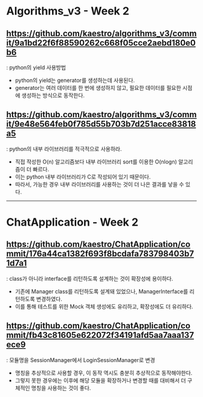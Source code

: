# Algorithms_v3 - Week 2

## https://github.com/kaestro/algorithms_v3/commit/9a1bd22f6f88590262c668f05cce2aebd180e0b6
: python의 yield 사용방법

* python의 yield는 generator를 생성하는데 사용된다.
* generator는 여러 데이터를 한 번에 생성하지 않고, 필요한 데이터를 필요한 시점에 생성하는 방식으로 동작한다.

## https://github.com/kaestro/algorithms_v3/commit/9e48e564feb0f785d55b703b7d251acce83818a5
: python의 내부 라이브러리를 적극적으로 사용하라.

* 직접 작성한 O(n) 알고리즘보다 내부 라이브러리 sort를 이용한 O(nlogn) 알고리즘이 더 빠르다.
* 이는 python 내부 라이브러리가 C로 작성되어 있기 때문이다.
* 따라서, 가능한 경우 내부 라이브러리를 사용하는 것이 더 나은 결과를 낳을 수 있다.

---

# ChatApplication - Week 2

## https://github.com/kaestro/ChatApplication/commit/176a44ca1382f693f8bcdafa783798403b71d7a1
: class가 아니라 interface를 리턴하도록 설계하는 것이 확장성에 용이하다.

* 기존에 Manager class를 리턴하도록 설계돼 있었으나, ManagerInterface를 리턴하도록 변경하였다.
* 이를 통해 테스트를 위한 Mock 객체 생성에도 유리하고, 확장성에도 더 유리하다.

## https://github.com/kaestro/ChatApplication/commit/fb43c81605e622072f34191afd5aa7aaa137ece9
: 모듈명을 SessionManager에서 LoginSessionManager로 변경

* 명칭을 추상적으로 사용할 경우, 이 동작 역시도 충분히 추상적으로 동작해야한다.
* 그렇지 못한 경우에는 이후에 해당 모듈을 확장하거나 변경할 때를 대비해서 더 구체적인 명칭을 사용하는 것이 좋다.